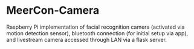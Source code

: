 # MeerCon-Camera

Raspberry Pi implementation of facial recognition camera (activated via motion detection sensor), bluetooth connection (for initial setup via app), and livestream camera accessed through LAN via a flask server.